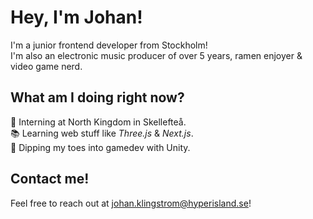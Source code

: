 # Hey, I'm Johan!
I'm a junior frontend developer from Stockholm!
<br />
I'm also an electronic music producer of over 5 years, ramen enjoyer & video game nerd.

## What am I doing right now?
🚀 Interning at North Kingdom in Skellefteå.
<br />
📚 Learning web stuff like *Three.js* & *Next.js*.
<br />
👾 Dipping my toes into gamedev with Unity.

## Contact me!
Feel free to reach out at johan.klingstrom@hyperisland.se!
